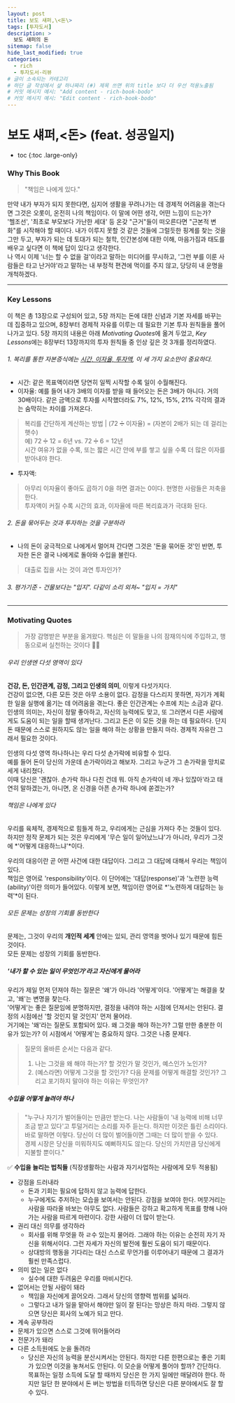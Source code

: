```yaml
---
layout: post
title: 보도 섀퍼,\<돈\> 
tags: [투자도서]
description: >
  보도 섀퍼의 돈
sitemap: false
hide_last_modified: true
categories:
  - rich
  - 투자도서-리뷰
# 글이 소속되는 카테고리  
# 하단 글 작성에서 샾 하나짜리 (#) 제목 쓰면 위의 title 보다 더 우선 적용노출됨  
# 커밋 메시지 예시: "Add content - rich-book-bodo"
# 커밋 메시지 예시: "Edit content - rich-book-bodo"
---
```


# 보도 섀퍼,\<돈\> (feat. 성공일지)  

* toc
{:toc .large-only}

### Why This Book
> "책임은 나에게 있다." 

만약 내가 부자가 되지 못한다면, 심지어 생활을 꾸려나가는 데 경제적 어려움을 겪는다면 그것은 오롯이, 온전히 나의 책임이다. 이 말에 어떤 생각, 어떤 느낌이 드는가?    
'헬조선', '최초로 부모보다 가난한 세대' 등 온갖 "근거"들이 떠오른다면 "근본적 변화"를 시작해야 할 때이다. 
내가 이루지 못할 것 같은 것들에 그럴듯한 핑계를 찾는 것을 그만 두고, 부자가 되는 데 토대가 되는 철학, 인간본성에 대한 이해, 마음가짐과 태도를 배우고 싶다면 이 책에 답이 있다고 생각한다.  
나 역시 이제 '너는 할 수 없을 걸'이라고 말하는 미디어를 무시하고, '그런 부를 이룬 사람들은 타고 난거야'라고 말하는 내 부정적 편견에 먹이를 주지 않고, 당당히 내 운명을 개척하겠다.     

---

### Key Lessons  
이 책은 총 13장으로 구성되어 있고, 5장 까지는 돈에 대한 신념과 기본 자세를 바꾸는 데 집중하고 있으며, 8장부터 경제적 자유를 이루는 데 필요한 기본 투자 원칙들을 풀어나가고 있다. 5장 까지의 내용은 아래 *Motivating Quotes*에 옮겨 두었고, *Key Lessons*에는 8장부터 13장까지의 투자 원칙들 중 인상 깊은 것 3개를 정리하였다.    

###### 1. 복리를 통한 자본증식에는 <ins>시간, 이자율, 투자액</ins>, 이 세 가지 요소만이 중요하다.    
* 시간: 같은 목표액이라면 당연히 일찍 시작할 수록 일이 수월해진다.  
* 이자율: 예를 들어 내가 3배의 이자를 받을 때 들어오는 돈은 3배가 아니다. 거의 30배이다. 같은 금액으로 투자를 시작했더라도 7%, 12%, 15%, 21% 각각의 결과는 숨막히는 차이를 가져온다. 
> 복리를 간단하게 계산하는 방법 | (72 ➗ 이자율) = (자본이 2배가 되는 데 걸리는 햇수)   
> 예) 72 ➗ 12 = 6년 vs. 72 ➗ 6 = 12년   
> 시간 여유가 없을 수록, 또는 짧은 시간 안에 부를 쌓고 싶을 수록 더 많은 이자를 받아내야 한다.  
* 투자액: 
> 아무리 이자율이 좋아도 곱하기 0을 하면 결과는 0이다. 현명한 사람들은 저축을 한다.  
투자액이 커질 수록 시간의 효과, 이자율에 따른 복리효과가 극대화 된다.  


###### 2. 돈을 묶어두는 것과 투자하는 것을 구분하라  
* 나의 돈이 궁극적으로 나에게서 멀어져 간다면 그것은 '돈을 묶어둔 것'인 반면, 투자한 돈은 결국 나에게로 돌아와 수입을 불린다. 
> 대출로 집을 사는 것이 과연 투자인가?  
> 


###### 3. 평가기준 - 건물보다는 "입지". 다같이 소리 외쳐~ "입지 = 가치"  

---

### Motivating Quotes
> 가장 감명받은 부분을 옮겨왔다. 핵심은 이 말들을 나의 잠재의식에 주입하고, 행동으로써 실천하는 것이다 🤙🏽  

###### 우리 인생엔 다섯 영역이 있다
**건강, 돈, 인간관계, 감정, 그리고 인생의 의미**, 이렇게 다섯가지다.  
건강이 없으면, 다른 모든 것은 아무 소용이 없다. 감정을 다스리지 못하면, 자기가 계획한 일을 실행에 옮기는 데 어려움을 겪는다. 좋은 인간관계는 수프에 치는 소금과 같다. 인생의 의미는, 자신이 정말 좋아하고, 자신의 능력에도 맞고, 또 그러면서 다른 사람에게도 도움이 되는 일을 할때 생겨난다. 그리고 돈은 이 모든 것을 하는 데 필요하다. 단지 돈 때문에 스스로 원하지도 않는 일을 해야 하는 상황을 만들지 마라. 경제적 자유란 그래서 필요한 것이다.  

인생의 다섯 영역 하나하나는 우리 다섯 손가락에 비유할 수 있다.  
예를 들어 돈이 당신의 가운데 손가락이라고 해보자. 그리고 누군가 그 손가락을 망치로 세게 내리쳤다.  
이때 당신은 '괜찮아. 손가락 하나 다친 건데 뭐. 아직 손가락이 네 개나 있잖아'라고 태연히 말하겠는가, 아니면, 온 신경을 아픈 손가락 하나에 쏟겠는가?  

###### 책임은 나에게 있다  
우리를 육체적, 경제적으로 힘들게 하고, 우리에게는 근심을 가져다 주는 것들이 있다.  
하지만 정작 문제가 되는 것은 우리에게 '무슨 일이 일어났느냐'가 아니라, 우리가 그것에 *'어떻게 대응하느냐'*이다.  

우리의 대응이란 곧 어떤 사건에 대한 대답이다. 그리고 그 대답에 대해서 우리는 책임이 있다.  
책임은 영어로 'responsibility'이다. 이 단어에는 '대답(response)'과 '노련한 능력(ability)'이란 의미가 들어있다. 이렇게 보면, 책임이란 영어로 *'노련하게 대답하는 능력'*이 된다.  

###### 모든 문제는 성장의 기회를 동반한다  
문제는, 그것이 우리의 **개인적 세계** 안에는 있되, 관리 영역을 벗어나 있기 때문에 힘든 것이다.  
모든 문제는 성장의 기회를 동반한다.  

##### '내가 할 수 있는 일이 무엇인가'라고 자신에게 물어라  
우리가 제일 먼저 던져야 하는 질문은 '왜'가 아니라 '어떻게'이다. '어떻게'는 해결을 찾고, '왜'는 변명을 찾는다.  
'어떻게'는 좋은 질문임에 분명하지만, 결정을 내려야 하는 시점에 던져서는 안된다. 결정의 시점에선 '할 것인지 말 것인지' 먼저 물어라.  
거기에는 '왜'라는 질문도 포함되어 있다. 왜 그것을 해야 하는가? 그럴 만한 충분한 이유가 있는가? 이 시점에서 '어떻게'는 중요하지 않다. 그것은 나중 문제다. 

> 질문의 올바른 순서는 다음과 같다.   
> 1. 나는 그것을 왜 해야 하는가? 할 것인가 말 것인가, 예스인가 노인가?  
> 2. (예스라면) 어떻게 그것을 할 것인가? 다음 문제를 어떻게 해결할 것인가? 그리고 포기하지 말아야 하는 이유는 무엇인가?  

##### 수입을 어떻게 늘려야 하나  
> "누구나 자기가 벌어들이는 만큼만 받는다. 나는 사람들이 '내 능력에 비해 너무 조금 받고 있다'고 투덜거리는 소리를 자주 듣는다. 하지만 이것은 틀린 소리이다.  
> 바로 말하면 이렇다. 당신이 더 많이 벌어들이면 그때는 더 많이 받을 수 있다.  
> 경제 시장은 당신을 미워하지도 예뻐하지도 않는다. 당신의 가치만큼 당신에게 지불할 뿐이다."  

✅ **수입을 늘리는 법칙들** (직장생활하는 사람과 자기사업하는 사람에게 모두 적용됨)   
* 강점을 드러내라  
  - 돈과 기회는 필요에 답하지 않고 능력에 답한다.  
  - 누구에게도 주저하는 모습을 보여서는 안된다. 강점을 보여야 한다. 머뭇거리는 사람을 따라올 바보는 아무도 없다. 사람들은 강하고 확고하게 목표를 향해 나아가는 사람을 따르게 마련이다. 강한 사람이 더 많이 받는다.  
* 권리 대신 의무를 생각하라  
  - 회사를 위해 무엇을 하 ㄹ수 있는지 물어라. 그래야 하는 이유는 순전히 자기 자신을 위해서이다. 그런 자세가 자신의 발전에 훨씬 도움이 되기 때문이다.  
  - 상대방의 행동을 기다리는 대신 스스로 무언가를 이루어내기 때문에 그 결과가 훨씬 만족스럽다.  
* 의미 없는 일은 없다  
  - 실수에 대한 두려움은 우리를 마비시킨다.  
* 없어서는 안될 사람이 돼라  
  - 책임을 자신에게 끌어오라. 그래서 당신의 영향력 범위를 넓혀라.  
  - 그렇다고 내가 일을 맡아서 해야만 일이 잘 된다는 망상은 하지 마라. 그렇지 않으면 당신은 회사의 노예가 되고 만다.  
* 계속 공부하라  
* 문제가 있으면 스스로 그것에 뛰어들어라  
* 전문가가 돼라  
* 다른 소득원에도 눈을 돌려라  
  - 당신은 자신의 능력을 분산시켜서는 안된다. 하지만 다른 한편으로는 좋은 기회가 있으면 이것을 놓쳐서도 안된다. 이 모순을 어떻게 풀어야 할까? 
간단하다. 목표하는 일정 소득에 도달 할 때까지 당신은 한 가지 일에만 매달려야 한다. 
하지만 일단 한 분야에서 돈 버는 방법을 터득하면 당신은 다른 분야에서도 잘 할 수 있다.  
